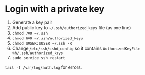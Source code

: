 # Login with a private key

1. Generate a key pair
1. Add public key to `~/.ssh/authorized_keys` file (as one line)
1. `chmod 700 ~/.ssh`
1. `chmod 600 ~/.ssh/authorized_keys`
1. `chmod $USER:$USER ~/.ssh -R`
1. Change `/etc/ssh/sshd_config` so it contains `AuthorizedKeyFile %h/.ssh/authorized_keys`
1. `sudo service ssh restart`

`tail -f /var/log/auth.log` for errors.

